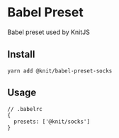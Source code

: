 # Babel Preset

Babel preset used by KnitJS

## Install

```
yarn add @knit/babel-preset-socks
```

## Usage

```
// .babelrc
{
  presets: ['@knit/socks']
}
```
